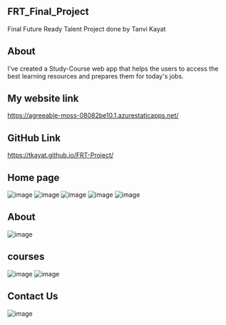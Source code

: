 ## FRT_Final_Project
Final Future Ready Talent Project done by Tanvi Kayat
## About
I've created a Study-Course web app that helps the users to access the best learning resources and prepares them for today's jobs.
## My website link 
https://agreeable-moss-08082be10.1.azurestaticapps.net/
## GitHub Link
https://tkayat.github.io/FRT-Project/
## Home page
![image](https://user-images.githubusercontent.com/105040357/171338004-6ed2d3b6-889b-47a9-bc8e-166a6204d6c5.png)
![image](https://user-images.githubusercontent.com/105040357/171338037-6539ff69-73d3-4066-aa4d-67f0a23f3f7a.png)
![image](https://user-images.githubusercontent.com/105040357/171337156-eb0ac2e6-3950-462f-84ed-8f9e424fbd1b.png)
![image](https://user-images.githubusercontent.com/105040357/171337187-fecbe414-ae53-430c-bfef-118630a82181.png)
![image](https://user-images.githubusercontent.com/105040357/171337255-58179001-f857-4219-861d-5ea28c27f727.png)


## About
![image](https://user-images.githubusercontent.com/105040357/171337324-e6ac7927-4b0a-46ab-b900-f07388040009.png)


## courses
![image](https://user-images.githubusercontent.com/105040357/171337592-c486552b-23be-4a22-aa48-94a21d6f5261.png)
![image](https://user-images.githubusercontent.com/105040357/171337630-4d35f5b5-f940-42f5-8bb3-7b2784a401c2.png)


## Contact Us
![image](https://user-images.githubusercontent.com/105040357/171337702-7200d107-3656-43b9-9cf8-f6d0aaa4783a.png)


